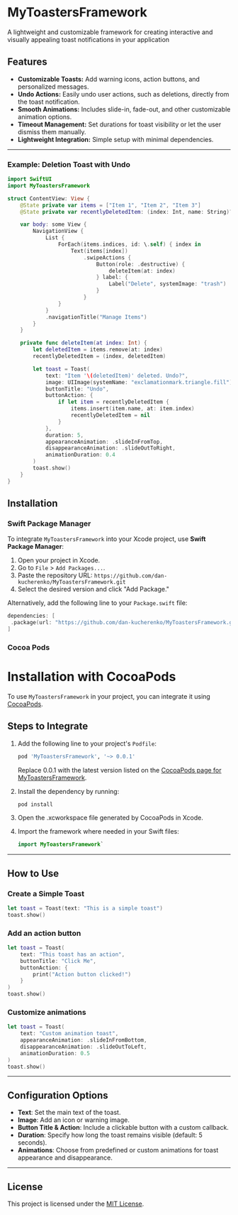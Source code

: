 # MyToastersFramework

A lightweight and customizable framework for creating interactive and visually appealing toast notifications in your application

## Features

- **Customizable Toasts:** Add warning icons, action buttons, and personalized messages.
- **Undo Actions:** Easily undo user actions, such as deletions, directly from the toast notification.
- **Smooth Animations:** Includes slide-in, fade-out, and other customizable animation options.
- **Timeout Management:** Set durations for toast visibility or let the user dismiss them manually.
- **Lightweight Integration:** Simple setup with minimal dependencies.

---

### Example: Deletion Toast with Undo

```swift
import SwiftUI
import MyToastersFramework

struct ContentView: View {
    @State private var items = ["Item 1", "Item 2", "Item 3"]
    @State private var recentlyDeletedItem: (index: Int, name: String)?

    var body: some View {
        NavigationView {
            List {
                ForEach(items.indices, id: \.self) { index in
                    Text(items[index])
                        .swipeActions {
                            Button(role: .destructive) {
                                deleteItem(at: index)
                            } label: {
                                Label("Delete", systemImage: "trash")
                            }
                        }
                }
            }
            .navigationTitle("Manage Items")
        }
    }

    private func deleteItem(at index: Int) {
        let deletedItem = items.remove(at: index)
        recentlyDeletedItem = (index, deletedItem)

        let toast = Toast(
            text: "Item '\(deletedItem)' deleted. Undo?",
            image: UIImage(systemName: "exclamationmark.triangle.fill")!,
            buttonTitle: "Undo",
            buttonAction: {
                if let item = recentlyDeletedItem {
                    items.insert(item.name, at: item.index)
                    recentlyDeletedItem = nil
                }
            },
            duration: 5,
            appearanceAnimation: .slideInFromTop,
            disappearanceAnimation: .slideOutToRight,
            animationDuration: 0.4
        )
        toast.show()
    }
}
```

## Installation

### Swift Package Manager

To integrate `MyToastersFramework` into your Xcode project, use **Swift Package Manager**:

1. Open your project in Xcode.
2. Go to `File` > `Add Packages...`.
3. Paste the repository URL: `https://github.com/dan-kucherenko/MyToastersFramework.git`
4. Select the desired version and click "Add Package."

Alternatively, add the following line to your `Package.swift` file:

```swift
dependencies: [
 .package(url: "https://github.com/dan-kucherenko/MyToastersFramework.git", branch: "main")
]
```

### Cocoa Pods

# Installation with CocoaPods

To use `MyToastersFramework` in your project, you can integrate it using [CocoaPods](https://cocoapods.org).

## Steps to Integrate

1. Add the following line to your project's `Podfile`:

   ```ruby
   pod 'MyToastersFramework', '~> 0.0.1'
   ```

   Replace 0.0.1 with the latest version listed on the [CocoaPods page for MyToastersFramework](https://cocoapods.org/pods/MyToastersFramework).

2. Install the dependency by running:
   ```bash
   pod install
   ```
3. Open the .xcworkspace file generated by CocoaPods in Xcode.
4. Import the framework where needed in your Swift files:

   ```swift
   import MyToastersFramework`
   ```

---

## How to Use

### Create a Simple Toast

```swift
let toast = Toast(text: "This is a simple toast")
toast.show()
```

### Add an action button

```swift
let toast = Toast(
    text: "This toast has an action",
    buttonTitle: "Click Me",
    buttonAction: {
        print("Action button clicked!")
    }
)
toast.show()
```

### Customize animations

```swift
let toast = Toast(
    text: "Custom animation toast",
    appearanceAnimation: .slideInFromBottom,
    disappearanceAnimation: .slideOutToLeft,
    animationDuration: 0.5
)
toast.show()
```

---

## Configuration Options

- **Text**: Set the main text of the toast.
- **Image**: Add an icon or warning image.
- **Button Title & Action**: Include a clickable button with a custom callback.
- **Duration**: Specify how long the toast remains visible (default: 5 seconds).
- **Animations**: Choose from predefined or custom animations for toast appearance and disappearance.

---

## License

This project is licensed under the [MIT License](LICENSE).
